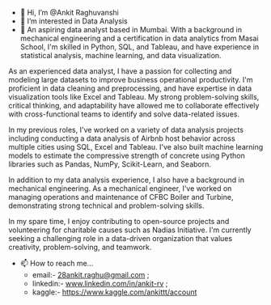 - 👋 Hi, I’m @Ankit Raghuvanshi
- 👀 I’m interested in Data Analysis
- 🌱 An aspiring data analyst based in Mumbai. With a background in mechanical engineering and a certification in data analytics from Masai School, I'm skilled in Python, SQL, and Tableau, and have experience in statistical analysis, machine learning, and data visualization.

As an experienced data analyst, I have a passion for collecting and modeling large datasets to improve business operational productivity. I'm proficient in data cleaning and preprocessing, and have expertise in data visualization tools like Excel and Tableau. My strong problem-solving skills, critical thinking, and adaptability have allowed me to collaborate effectively with cross-functional teams to identify and solve data-related issues.

In my previous roles, I've worked on a variety of data analysis projects including conducting a data analysis of Airbnb host behavior across multiple cities using SQL, Excel and Tableau. I've also built machine learning models to estimate the compressive strength of concrete using Python libraries such as Pandas, NumPy, Scikit-Learn, and Seaborn.

In addition to my data analysis experience, I also have a background in mechanical engineering. As a mechanical engineer, I've worked on managing operations and maintenance of CFBC Boiler and Turbine, demonstrating strong technical and problem-solving skills.

In my spare time, I enjoy contributing to open-source projects and volunteering for charitable causes such as Nadias Initiative. I'm currently seeking a challenging role in a data-driven organization that values creativity, problem-solving, and teamwork.
- 📫 How to reach me... 
    * email:- 28ankit.raghu@gmail.com ; 
    * linkedin:- www.linkedin.com/in/ankit-rv ;
    * kaggle:- https://www.kaggle.com/ankittt/account


<!---
Ankit-RV/Ankit-RV is a ✨ special ✨ repository because its `README.md` (this file) appears on your GitHub profile.
You can click the Preview link to take a look at your changes.
--->
